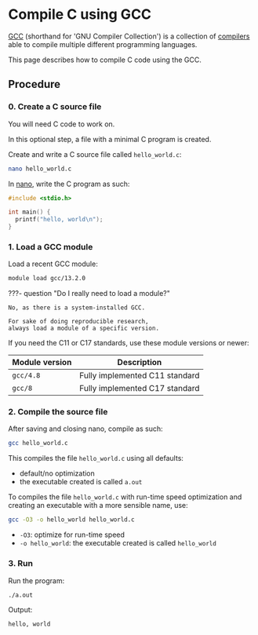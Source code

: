 # Compile C using GCC

[GCC](gcc.md) (shorthand for 'GNU Compiler Collection')
is a collection of [compilers](compilers.md)
able to compile multiple different programming languages.

This page describes how to compile C code using the GCC.

## Procedure

### 0. Create a C source file

You will need C code to work on.

In this optional step, a file with a minimal C program is created.

Create and write a C source file called `hello_world.c`:

```bash
nano hello_world.c
```

In [nano](nano.md), write the C program as such:

```c
#include <stdio.h>

int main() {
  printf("hello, world\n");
}
```

### 1. Load a GCC module

Load a recent GCC module:

```bash
module load gcc/13.2.0
```

???- question "Do I really need to load a module?"

    No, as there is a system-installed GCC.

    For sake of doing reproducible research,
    always load a module of a specific version.


If you need the C11 or C17 standards, use these module versions or newer:

Module version|Description
--------------|------------------------------
`gcc/4.8`     |Fully implemented C11 standard
`gcc/8`       |Fully implemented C17 standard

### 2. Compile the source file

After saving and closing nano, compile as such:

```bash
gcc hello_world.c
```

This compiles the file `hello_world.c` using all defaults:

- default/no optimization
- the executable created is called `a.out`

To compiles the file `hello_world.c` with run-time speed optimization
and creating an executable with a more sensible name, use:

```bash
gcc -O3 -o hello_world hello_world.c
```

- `-O3`: optimize for run-time speed
- `-o hello_world`: the executable created is called `hello_world`

### 3. Run

Run the program:

```bash
./a.out 
```

Output:

```console
hello, world
```
